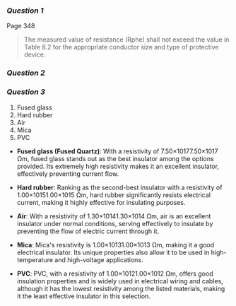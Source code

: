 ### *Question 1*
Page 348
> The measured value of resistance (Rphe) shall not exceed the value in Table 8.2 for the appropriate conductor size and type of protective device.
### *Question 2*
### *Question 3*
1. Fused glass
2. Hard rubber
3. Air
4. Mica
5. PVC

- **Fused glass (Fused Quartz)**: With a resistivity of 7.50×10177.50×1017 Ωm, fused glass stands out as the best insulator among the options provided. Its extremely high resistivity makes it an excellent insulator, effectively preventing current flow.
    
- **Hard rubber**: Ranking as the second-best insulator with a resistivity of 1.00×10151.00×1015 Ωm, hard rubber significantly resists electrical current, making it highly effective for insulating purposes.
    
- **Air**: With a resistivity of 1.30×10141.30×1014 Ωm, air is an excellent insulator under normal conditions, serving effectively to insulate by preventing the flow of electric current through it.
    
- **Mica**: Mica's resistivity is 1.00×10131.00×1013 Ωm, making it a good electrical insulator. Its unique properties also allow it to be used in high-temperature and high-voltage applications.
    
- **PVC**: PVC, with a resistivity of 1.00×10121.00×1012 Ωm, offers good insulation properties and is widely used in electrical wiring and cables, although it has the lowest resistivity among the listed materials, making it the least effective insulator in this selection.